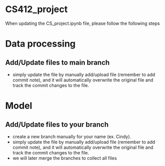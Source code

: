 # CS412_project
When updating the CS_project.ipynb file, please follow the following steps
# Data processing
## Add/Update files to main branch
* simply update the file by manually add/upload file (remember to add commit note),
and it will automatically overwrite the original file and track the commit changes to the file.


# Model
## Add/Update files to your branch
* create a new branch manually for your name (ex. Cindy).
* simply update the file by manually add/upload file (remember to add commit note),
and it will automatically overwrite the original file and track the commit changes to the file.
* we will later merge the branches to collect all files
